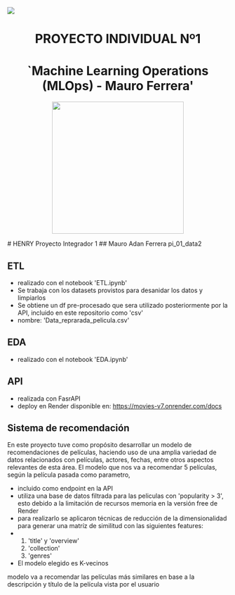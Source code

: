 <img src=https://d31uz8lwfmyn8g.cloudfront.net/Assets/logo-henry-white-lg.png><p>

# <h1 align=center> **PROYECTO INDIVIDUAL Nº1** </h1>

# <h1 align=center>**`Machine Learning Operations (MLOps) - Mauro Ferrera'**</h1>

<p align="center">
<img src="https://tse3.mm.bing.net/th?id=OIP.LjaDN-lANs-PZ3Ni_TajnAHaF5&pid=Api&P=0&h=180"  height=300>

</p>
# HENRY Proyecto Integrador 1  
## Mauro Adan Ferrera
pi_01_data2  

## ETL  
- realizado con el notebook 'ETL.ipynb'
- Se trabaja con los datasets provistos para desanidar los datos y limpiarlos
- Se obtiene un df pre-procesado que sera utilizado posteriormente por la API, incluido en este repositorio como 'csv'
- nombre: 'Data_reprarada_pelicula.csv'

## EDA  
- realizado con el notebook 'EDA.ipynb'

## API  
- realizada con FasrAPI
- deploy en Render disponible en: https://movies-v7.onrender.com/docs

## Sistema de recomendación  
En este proyecto tuve como propósito desarrollar un modelo de recomendaciones de películas, haciendo
uso de una amplia variedad de datos relacionados con películas, actores, fechas, entre otros aspectos
relevantes de esta área.  El modelo que nos va a recomendar 5 películas, según la película pasada como parametro, 


- incluido como endpoint en la API
- utiliza una base de datos filtrada para las peliculas con 'popularity > 3', esto debido a la limitación de recursos memoria en la versión free de Render
- para realizarlo se aplicaron técnicas de reducción de la dimensionalidad para generar una matríz de similitud con las siguientes features:
- 1) 'title' y 'overview'
  2) 'collection'
  3) 'genres'
- El modelo elegido es K-vecinos

modelo va a recomendar las películas más similares en base a la descripción y título de la película
vista por el usuario
